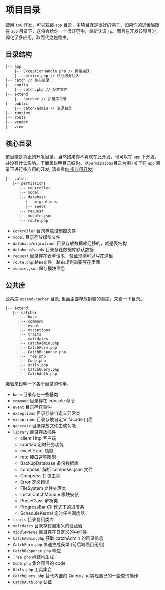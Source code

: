 # 项目目录

使用 `tp6` 开发，可以脱离 `app` 目录，本项目就是很好的例子，如果你的思维局限在 `app` 目录下，这将会给你一个很好范例，重新认识 `Tp`。而且在开发该项目时，弱化了多应用，取而代之是路由。

## 目录结构

```sh
|-- app
    |-- ExceptionHandle.php // 异常捕获
    |-- service.php // 核心服务注入
|-- catch // 核心目录
|-- config
    |-- catch.php // 配置文件
|-- extend
    |-- catcher // 扩展库目录
|-- public
    |-- catch-admin // 资源目录
|-- runtime
|-- route
|-- vendor
|-- view
```

## 核心目录

该目录是真正的开发目录，当然如果你不喜欢在此开发，也可以在 `app` 下开发，并没有什么影响。下面来说明目录结构。以`permissions`目录为例 (关于在 `app` 目录下进行多应用的开发, 请查看[tp 多应用开发](https://www.kancloud.cn/manual/thinkphp6_0/1297876))

```sh
|-- catch
   |-- permissions
      |-- controller
      |-- model
      |-- database
         |-- migrations
         |-- seeds
      |-- request
      |-- module.json
      |-- route.php

```

- `controller` 目录存放控制器文件
- `model` 目录存放模型文件
- `database/migrations` 目录存放数据库迁移的，就是表结构
- `database/seeds` 目录存在数据库默认数据
- `request` 目录存在表单请求，验证规则可以写在这里
- `route.php` 路由文件，路由规则需要写在里面
- `module.json` 保存模块信息

## 公共库

公共库 `extend\cacher` 目录, 里面主要存放封装的类库。来看一下目录。

```
|-- extend
   |-- catcher
      |-- base
      |-- command
      |-- event
      |-- exceptions
      |-- traits
      |-- validates
      |-- CatchAdmin.php
      |-- CatchForm.php
      |-- CatchResponse.php
      |-- Tree.php
      |-- Code.php
      |-- Utils.php
      |-- CatchQuery.php
      |-- CatchAuth.php
```

接着来说明一下各个目录的作用。

- `base` 目录存在一些基类
- `command` 目录存在 console 命令
- `event` 目录存在事件
- `exceptions` 目录存放自定义异常类
- `exceptions` 目录存放自定义 facade 门面
- `generate` 目录存放文件生成功能
- `library` 目录存放插件
  - client Http 客户端
  - crontab 定时任务功能
  - excel Excel 功能
  - rate 接口速率限制
  - BackupDatabase 备份数据库
  - composer 解析 composer.json 文件
  - Compress 打包工具
  - Error 定义错误
  - FileSystem 文件处理类
  - InstallCatchMoudle 模块安装
  - PraseClass 解析类
  - ProgressBar Cli 模式下的进度条
  - ScheduleKernel 定时任务调度器
- `traits` 目录复用类库
- `validates` 目录存在自定义的验证器
- `middlewares` 目录存在自定义的中间件
- `CatchAdmin.php` 获取 catchAdmin 的目录信息
- `CatchForm.php` 快速生成表单 (前后端项目无用)
- `CatchResponse.php` 响应
- `Tree.php` 树结构生成
- `Code.php` 集合项目的 code
- `Utils.php` 工具集合
- `CatchQuery.php` 替代内置的 Query，可实现自己的一些查询操作
- `CatchAuth.php` 认证
